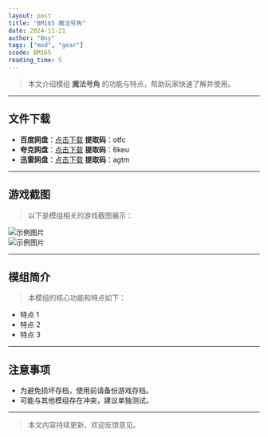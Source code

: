 ```yaml
---
layout: post
title: "BM165 魔法号角"
date: 2024-11-21
author: "Bny"
tags: ["mod", "gear"]
scode: BM165
reading_time: 5
---
```


> 本文介绍模组 **魔法号角** 的功能与特点，帮助玩家快速了解并使用。

---





## 文件下载
- **百度网盘**：[点击下载](https://pan.baidu.com/s/1tsttTLmH3ZR9XezbbKCbVA?pwd=otfc)  **提取码**：otfc  
- **夸克网盘**：[点击下载](https://pan.quark.cn/s/ecbf47bc0f11?pwd=6keu)  **提取码**：6keu  
- **迅雷网盘**：[点击下载](https://pan.xunlei.com/s/VOCCbgvD4jq6gy-RR2L34QYEA1?pwd=agtm)  **提取码**：agtm  

---

## 游戏截图
> 以下是模组相关的游戏截图展示：

![示例图片](https://example.com/screenshot1.jpg)  
![示例图片](https://example.com/screenshot2.jpg)

---

## 模组简介
> 本模组的核心功能和特点如下：
- 特点 1
- 特点 2
- 特点 3

---

## 注意事项
- 为避免损坏存档，使用前请备份游戏存档。
- 可能与其他模组存在冲突，建议单独测试。

---

> 本文内容持续更新，欢迎反馈意见。
